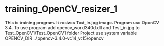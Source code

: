 # training_OpenCV_resizer_1

This is training program.
It resizes Test_in.jpg image. Program use OpenCV 3.4.
To use program add opencv_world340d.dll and Test_in.jpg to Test_OpenCV1\Test_OpenCV1 folder
Project use system variable OPENCV_DIR ..\opencv-3.4.0-vc14_vc15\opencv


